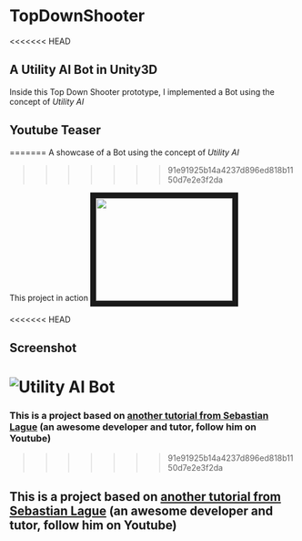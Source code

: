 # TopDownShooter

<<<<<<< HEAD
## A **Utility AI** Bot in Unity3D

Inside this Top Down Shooter prototype, I implemented a Bot using the concept of *Utility AI*

## Youtube Teaser
=======
A showcase of a Bot using the concept of *Utility AI*
>>>>>>> 91e91925b14a4237d896ed818b1150d7e2e3f2da

This project in action
<a href="http://www.youtube.com/watch?feature=player_embedded&v=vDKTZSRe_5A
" target="_blank"><img src="http://img.youtube.com/vi/vDKTZSRe_5A/hqdefault.jpg" 
width="240" height="180" border="10" /></a>

<<<<<<< HEAD
## Screenshot

![Utility AI Bot](http://imgur.com/8Z4DCQm.png "Debug Enabled")
=======
### This is a project based on [another tutorial from Sebastian Lague](https://www.youtube.com/watch?v=SviIeTt2_Lc&list=PLFt_AvWsXl0ctd4dgE1F8g3uec4zKNRV0) (an awesome developer and tutor, follow him on Youtube)

>>>>>>> 91e91925b14a4237d896ed818b1150d7e2e3f2da

## This is a project based on [another tutorial from Sebastian Lague](https://www.youtube.com/watch?v=SviIeTt2_Lc&list=PLFt_AvWsXl0ctd4dgE1F8g3uec4zKNRV0) (an awesome developer and tutor, follow him on Youtube)